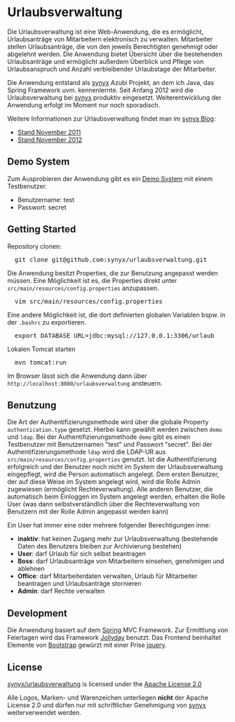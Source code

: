 # Urlaubsverwaltung

Die Urlaubsverwaltung ist eine Web-Anwendung, die es ermöglicht, Urlaubsanträge von Mitarbeitern elektronisch zu verwalten. Mitarbeiter stellen Urlaubsanträge, die von den jeweils Berechtigten genehmigt oder abgelehnt werden. Die Anwendung bietet Übersicht über die bestehenden Urlaubsanträge und ermöglicht außerdem Überblick und Pflege von Urlaubsanspruch und Anzahl verbleibender Urlaubstage der Mitarbeiter.

Die Anwendung entstand als [synyx](http://www.synyx.de/) Azubi Projekt, an dem ich Java, das Spring Framework uvm. kennenlernte.
Seit Anfang 2012 wird die Urlaubsverwaltung bei [synyx](http://www.synyx.de/) produktiv eingesetzt. Weiterentwicklung der Anwendung erfolgt im Moment nur noch sporadisch. 
 
Weitere Informationen zur Urlaubsverwaltung findet man im [synyx Blog](http://blog.synyx.de):
* [Stand November 2011](http://blog.synyx.de/2011/11/elektronische-urlaubsverwaltung-made-by-youngsters/)
* [Stand November 2012](http://blog.synyx.de/2012/11/urlaubsverwaltung-was-hat-sich-getan/) 

## Demo System

Zum Ausprobieren der Anwendung gibt es ein [Demo System](http://urlaubsverwaltung-demo.synyx.de) mit einem Testbenutzer.
* Benutzername: test
* Passwort: secret

## Getting Started

Repository clonen:

<pre>  git clone git@github.com:synyx/urlaubsverwaltung.git</pre>

Die Anwendung besitzt Properties, die zur Benutzung angepasst werden müssen. 
Eine Möglichkeit ist es, die Properties direkt unter `src/main/resources/config.properties` anzupassen. 

<pre>  vim src/main/resources/config.properties</pre>

Eine andere Möglichkeit ist, die dort definierten globalen Variablen bspw. in der `.bashrc` zu exportieren.

<pre>  export DATABASE_URL=jdbc:mysql://127.0.0.1:3306/urlaub</pre>

Lokalen Tomcat starten

<pre>  mvn tomcat:run</pre>

Im Browser lässt sich die Anwendung dann über `http://localhost:8080/urlaubsverwaltung` ansteuern.

## Benutzung

Die Art der Authentifizierungsmethode wird über die globale Property `authentication.type` gesetzt. 
Hierbei kann gewählt werden zwischen `demo` und `ldap`.
Bei der Authentifizierungsmethode `demo` gibt es einen Testbenutzer mit Benutzernamen "test" und Passwort "secret".
Bei der Authentifizierungsmethode `ldap` wird die LDAP-UR aus `src/main/resources/config.properties` genutzt. 
Ist die Authentifizierung erfolgreich und der Benutzer noch nicht im System der Urlaubsverwaltung eingepflegt, wird die Person automatisch angelegt. Dem ersten Benutzer, der auf diese Weise im System angelegt wird, wird die Rolle Admin zugewiesen (ermöglicht Rechteverwaltung). Alle anderen Benutzer, die automatisch beim Einloggen im System angelegt werden, erhalten die Rolle User (was dann selbstverständlich über die Rechteverwaltung von Benutzern mit der Rolle Admin angepasst werden kann)

Ein User hat immer eine oder mehrere folgender Berechtigungen inne:
* **inaktiv**: hat keinen Zugang mehr zur Urlaubsverwaltung (bestehende Daten des Benutzers bleiben zur Archivierung bestehen)
* **User**: darf Urlaub für sich selbst beantragen
* **Boss**:	darf Urlaubsanträge von Mitarbeitern einsehen, genehmigen und ablehnen
* **Office**: darf Mitarbeiterdaten verwalten, Urlaub für Mitarbeiter beantragen und Urlaubsanträge stornieren
* **Admin**: darf Rechte verwalten 

## Development

Die Anwendung basiert auf dem [Spring](http://www.springsource.org/) MVC Framework. Zur Ermittlung von Feiertagen wird das Framework [Jollyday](http://jollyday.sourceforge.net/) benutzt. Das Frontend beinhaltet Elemente von [Bootstrap](http://twitter.github.io/bootstrap/) gewürzt mit einer Prise [jquery](http://jquery.com/).   

## License

[synyx/urlaubsverwaltung](http://github.com/synyx/urlaubsverwaltung) is licensed under the 
[Apache License 2.0](http://www.apache.org/licenses/LICENSE-2.0)

Alle Logos, Marken- und Warenzeichen unterliegen **nicht** der Apache License 2.0 und dürfen nur mit schriftlicher Genehmigung von [synyx](http://www.synyx.de/) weiterverwendet werden. 
